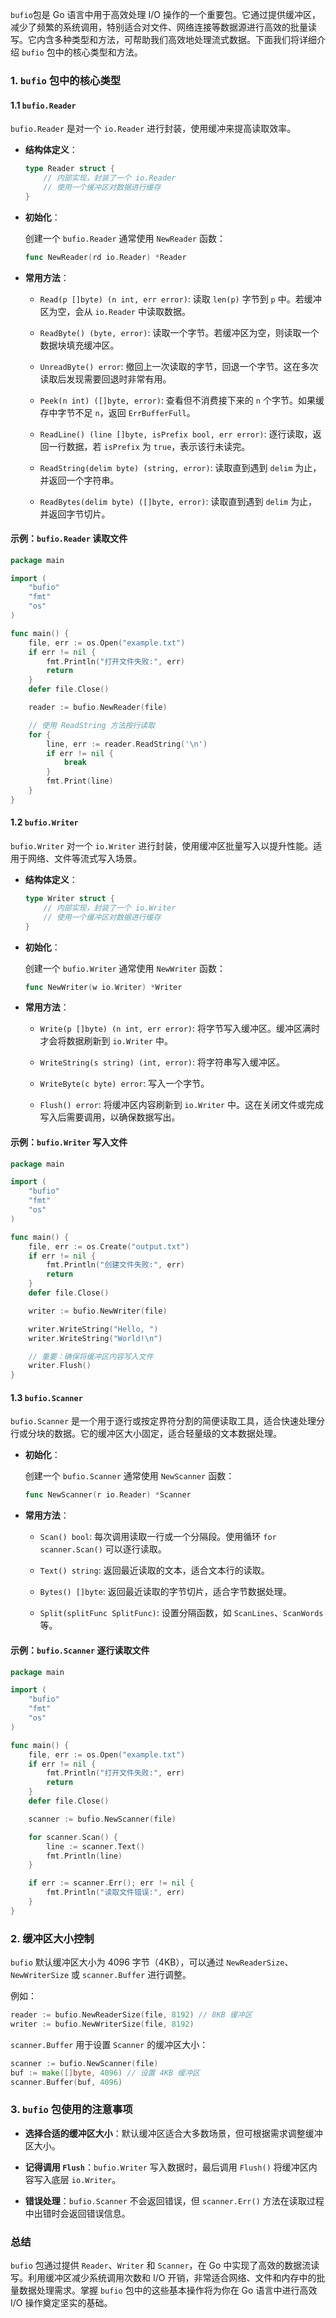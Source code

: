 `bufio`包是 Go 语言中用于高效处理 I/O 操作的一个重要包。它通过提供缓冲区，减少了频繁的系统调用，特别适合对文件、网络连接等数据源进行高效的批量读写。它内含多种类型和方法，可帮助我们高效地处理流式数据。下面我们将详细介绍 `bufio` 包中的核心类型和方法。

### 1. `bufio` 包中的核心类型

#### 1.1 `bufio.Reader`

`bufio.Reader` 是对一个 `io.Reader` 进行封装，使用缓冲来提高读取效率。

- **结构体定义**：

  ```go
  type Reader struct {
      // 内部实现，封装了一个 io.Reader
      // 使用一个缓冲区对数据进行缓存
  }
  ```

- **初始化**：

  创建一个 `bufio.Reader` 通常使用 `NewReader` 函数：

  ```go
  func NewReader(rd io.Reader) *Reader
  ```

- **常用方法**：

  - `Read(p []byte) (n int, err error)`: 读取 `len(p)` 字节到 `p` 中。若缓冲区为空，会从 `io.Reader` 中读取数据。
  
  - `ReadByte() (byte, error)`: 读取一个字节。若缓冲区为空，则读取一个数据块填充缓冲区。
  
  - `UnreadByte() error`: 撤回上一次读取的字节，回退一个字节。这在多次读取后发现需要回退时非常有用。
  
  - `Peek(n int) ([]byte, error)`: 查看但不消费接下来的 `n` 个字节。如果缓存中字节不足 `n`，返回 `ErrBufferFull`。
  
  - `ReadLine() (line []byte, isPrefix bool, err error)`: 逐行读取，返回一行数据，若 `isPrefix` 为 `true`，表示该行未读完。
  
  - `ReadString(delim byte) (string, error)`: 读取直到遇到 `delim` 为止，并返回一个字符串。
  
  - `ReadBytes(delim byte) ([]byte, error)`: 读取直到遇到 `delim` 为止，并返回字节切片。

#### 示例：`bufio.Reader` 读取文件

```go
package main

import (
    "bufio"
    "fmt"
    "os"
)

func main() {
    file, err := os.Open("example.txt")
    if err != nil {
        fmt.Println("打开文件失败:", err)
        return
    }
    defer file.Close()

    reader := bufio.NewReader(file)

    // 使用 ReadString 方法按行读取
    for {
        line, err := reader.ReadString('\n')
        if err != nil {
            break
        }
        fmt.Print(line)
    }
}
```

#### 1.2 `bufio.Writer`

`bufio.Writer` 对一个 `io.Writer` 进行封装，使用缓冲区批量写入以提升性能。适用于网络、文件等流式写入场景。

- **结构体定义**：

  ```go
  type Writer struct {
      // 内部实现，封装了一个 io.Writer
      // 使用一个缓冲区对数据进行缓存
  }
  ```

- **初始化**：

  创建一个 `bufio.Writer` 通常使用 `NewWriter` 函数：

  ```go
  func NewWriter(w io.Writer) *Writer
  ```

- **常用方法**：

  - `Write(p []byte) (n int, err error)`: 将字节写入缓冲区。缓冲区满时才会将数据刷新到 `io.Writer` 中。
  
  - `WriteString(s string) (int, error)`: 将字符串写入缓冲区。
  
  - `WriteByte(c byte) error`: 写入一个字节。
  
  - `Flush() error`: 将缓冲区内容刷新到 `io.Writer` 中。这在关闭文件或完成写入后需要调用，以确保数据写出。

#### 示例：`bufio.Writer` 写入文件

```go
package main

import (
    "bufio"
    "fmt"
    "os"
)

func main() {
    file, err := os.Create("output.txt")
    if err != nil {
        fmt.Println("创建文件失败:", err)
        return
    }
    defer file.Close()

    writer := bufio.NewWriter(file)

    writer.WriteString("Hello, ")
    writer.WriteString("World!\n")

    // 重要：确保将缓冲区内容写入文件
    writer.Flush()
}
```

#### 1.3 `bufio.Scanner`

`bufio.Scanner` 是一个用于逐行或按定界符分割的简便读取工具，适合快速处理分行或分块的数据。它的缓冲区大小固定，适合轻量级的文本数据处理。

- **初始化**：

  创建一个 `bufio.Scanner` 通常使用 `NewScanner` 函数：

  ```go
  func NewScanner(r io.Reader) *Scanner
  ```

- **常用方法**：

  - `Scan() bool`: 每次调用读取一行或一个分隔段。使用循环 `for scanner.Scan()` 可以逐行读取。
  
  - `Text() string`: 返回最近读取的文本，适合文本行的读取。
  
  - `Bytes() []byte`: 返回最近读取的字节切片，适合字节数据处理。
  
  - `Split(splitFunc SplitFunc)`: 设置分隔函数，如 `ScanLines`、`ScanWords` 等。

#### 示例：`bufio.Scanner` 逐行读取文件

```go
package main

import (
    "bufio"
    "fmt"
    "os"
)

func main() {
    file, err := os.Open("example.txt")
    if err != nil {
        fmt.Println("打开文件失败:", err)
        return
    }
    defer file.Close()

    scanner := bufio.NewScanner(file)

    for scanner.Scan() {
        line := scanner.Text()
        fmt.Println(line)
    }

    if err := scanner.Err(); err != nil {
        fmt.Println("读取文件错误:", err)
    }
}
```

### 2. 缓冲区大小控制

`bufio` 默认缓冲区大小为 4096 字节（4KB），可以通过 `NewReaderSize`、`NewWriterSize` 或 `scanner.Buffer` 进行调整。

例如：

```go
reader := bufio.NewReaderSize(file, 8192) // 8KB 缓冲区
writer := bufio.NewWriterSize(file, 8192)
```

`scanner.Buffer` 用于设置 `Scanner` 的缓冲区大小：

```go
scanner := bufio.NewScanner(file)
buf := make([]byte, 4096) // 设置 4KB 缓冲区
scanner.Buffer(buf, 4096)
```

### 3. `bufio` 包使用的注意事项

- **选择合适的缓冲区大小**：默认缓冲区适合大多数场景，但可根据需求调整缓冲区大小。
  
- **记得调用 `Flush`**：`bufio.Writer` 写入数据时，最后调用 `Flush()` 将缓冲区内容写入底层 `io.Writer`。
  
- **错误处理**：`bufio.Scanner` 不会返回错误，但 `scanner.Err()` 方法在读取过程中出错时会返回错误信息。

### 总结

`bufio` 包通过提供 `Reader`、`Writer` 和 `Scanner`，在 Go 中实现了高效的数据流读写。利用缓冲区减少系统调用次数和 I/O 开销，非常适合网络、文件和内存中的批量数据处理需求。掌握 `bufio` 包中的这些基本操作将为你在 Go 语言中进行高效 I/O 操作奠定坚实的基础。